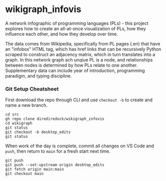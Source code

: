 # wikigraph_infovis

A network infographic of programming languages (PLs) - this project explores how to create an all-at-once visualization of PLs, how they influence each other, and how they develop over time.

The data comes from Wikipedia, specifically from PL pages (.en) that have an "infobox" HTML tag, which has href links that can be recursively Python scraped to construct an adjacency matrix, which in turn translates into a graph. In this network graph ach unqiue PL is a node, and relationships between nodes is determined by how PLs relate to one another. Supplementary data can include year of introduction, programming paradigm, and typing discipline.

### Git Setup Cheatsheet

First download the repo through CLI and use `checkout -b` to create and name a new branch.

```
cd src
gh repo clone dirediredock/wikigraph_infovis
cd wikigraph
git status
git checkout -b desktop_edits
git status
```

When work of the day is complete, commit all changes on VS Code and `push`, then return to `main` for a fresh start next time.

```
git push
git push --set-upstream origin desktop_edits
git fetch origin main:main
git checkout main
```

